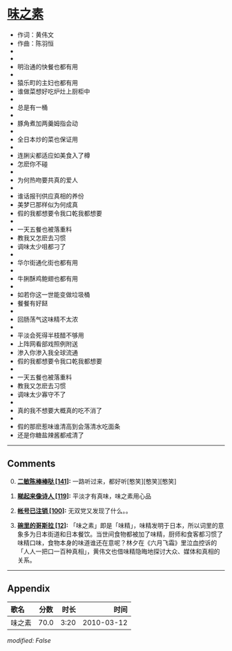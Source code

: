 # [味之素](https://music.163.com/song?id=64648)

* 作词：黄伟文
* 作曲：陈羽恒
*
*
* 明治通的快餐也都有用
* 
* 猿乐町的主妇也都有用
* 谁做菜想好吃炉灶上厨柜中
* 
* 总是有一桶
* 
* 豚角煮加两羹姆指会动
* 
* 全日本炒的菜也保证用
* 
* 连脷尖都适应如美食入了樽
* 怎麽你不碰
* 
* 为何热吻要共真的爱人
* 
* 谁话报刊供应真相的养份
* 美梦已那样似为何成真
* 假的我都想要令我口乾我都想要
* 
* 一天五餐也被落重料
* 教我又怎麽去习惯
* 调味太少咀都刁了
* 
* 华尔街通化街也都有用
* 
* 牛脷酥鸡鲍翅也都有用
* 
* 如若你这一世能变做垃圾桶
* 餐餐有好餸
* 
* 回肠荡气这味精不太浓
* 
* 平淡会死得半枝醋不够用
* 上阵网看部戏照例附送
* 渗入你渗入我全球流通
* 假的我都想要令我口乾我都想要
* 
* 一天五餐也被落重料
* 教我又怎麽去习惯
* 调味太少寡守不了
* 
* 真的我不想要大概真的吃不消了
* 
* 假的那麽惹味谁清高到会落清水吃面条
* 还是你糖盐辣酱都戒清了


---

## Comments
0. **[二敏陈棒棒哒 \[141\]](https://music.163.com/#/user/home?id=64699111):** 一路听过来，都好听[憨笑][憨笑][憨笑]

1. **[睇起来像诗人 \[119\]](https://music.163.com/#/user/home?id=18244427):** 平淡才有真味，味之素用心品

2. **[帐号已注销 \[100\]](https://music.163.com/#/user/home?id=44822875):** 无双党又发现了什么。。

3. **[碗里的哥斯拉 \[12\]](https://music.163.com/#/user/home?id=53370862):** 「味之素」即是「味精」，味精发明于日本，所以词里的意象多为日本街道和日本餐饮。当世间食物都被加了味精，厨师和食客都习惯了味精口味，食物本身的味道谁还在意呢？林夕在《六月飞霜》里泣血控诉的「人人一把口一百种真相」，黄伟文也借味精隐晦地探讨大众、媒体和真相的关系。



---

## Appendix

|歌名|分数|时长|时间|
|:---|:---:|---:|---:|
|味之素|70.0|3:20|2010-03-12

*modified: False*